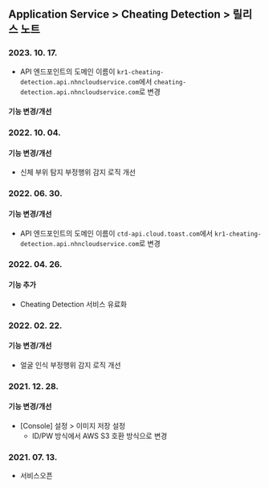 ## Application Service > Cheating Detection > 릴리스 노트

### 2023. 10. 17.

* API 엔드포인트의 도메인 이름이 `kr1-cheating-detection.api.nhncloudservice.com`에서 `cheating-detection.api.nhncloudservice.com`로 변경

#### 기능 변경/개선

### 2022. 10. 04.

#### 기능 변경/개선
* 신체 부위 탐지 부정행위 감지 로직 개선

### 2022. 06. 30.

#### 기능 변경/개선

* API 엔드포인트의 도메인 이름이 `ctd-api.cloud.toast.com`에서 `kr1-cheating-detection.api.nhncloudservice.com`로 변경

### 2022. 04. 26.

#### 기능 추가
* Cheating Detection 서비스 유료화

### 2022. 02. 22.

#### 기능 변경/개선

* 얼굴 인식 부정행위 감지 로직 개선

### 2021. 12. 28.

#### 기능 변경/개선

* [Console] 설정 > 이미지 저장 설정
	*  ID/PW 방식에서 AWS S3 호환 방식으로 변경

### 2021. 07. 13.

* 서비스오픈
